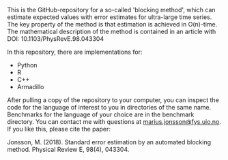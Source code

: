 This is the GitHub-repository for a so-called 'blocking method', which can estimate expected values with error estimates for ultra-large time series. The key property of the method is that estimation is achieved in O(n)-time. The mathematical description of the method is contained in an article with DOI: 10.1103/PhysRevE.98.043304  

In this repository, there are implementations for:
- Python
- R
- C++
- Armadillo

After pulling a copy of the repository to your computer, you can inspect the code for the language of interest to you in directories of the same name. Benchmarks for the language of your choice are in the benchmark directory. You can contact me with questions at marius.jonsson@fys.uio.no. If you like this, please cite the paper: 

Jonsson, M. (2018). Standard error estimation by an automated blocking method. Physical Review E, 98(4), 043304.

